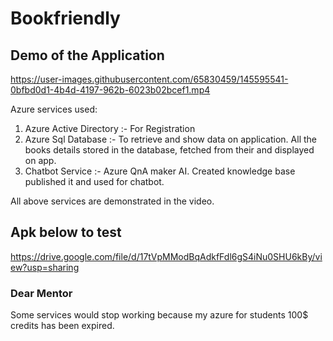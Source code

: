 # Bookfriendly

## Demo of the Application



https://user-images.githubusercontent.com/65830459/145595541-0bfbd0d1-4b4d-4197-962b-6023b02bcef1.mp4

Azure services used:
1) Azure Active Directory :- For Registration
2) Azure Sql Database :- To retrieve and show data on application. All the books details stored in the database, fetched from their and displayed on app.
3) Chatbot Service :- Azure QnA maker AI. Created knowledge base published it and used for chatbot.

All above services are demonstrated in the video.

## Apk below to test
https://drive.google.com/file/d/17tVpMModBqAdkfFdl6gS4iNu0SHU6kBy/view?usp=sharing

### Dear Mentor
Some services would stop working because my azure for students 100$ credits has been expired.
